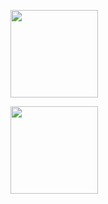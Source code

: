 <p> <img src="/assets/images/ui1.png" width="140" height="140" /> </p>
<p> <img src="/assets/images/ui2.png" width="140" height="140" /> </p>
